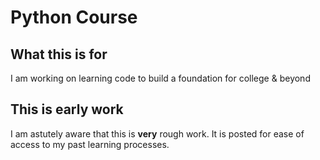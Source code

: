 # Python Course

## What this is for

I am working on learning code to build a foundation for college & beyond

## This is early work

I am astutely aware that this is **very** rough work. It is posted for ease of 
access to my past learning processes.

